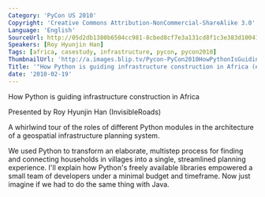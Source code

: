```yaml
---
Category: 'PyCon US 2010'
Copyright: 'Creative Commons Attribution-NonCommercial-ShareAlike 3.0'
Language: 'English'
SourceUrl: http://05d2db1380b6504cc981-8cbed8cf7e3a131cd8f1c3e383d10041.r93.cf2.rackcdn.com/pycon-us-2010/337_how-python-is-guiding-infrastructure-construction-in-africa-84.m4v
Speakers: [Roy Hyunjin Han]
Tags: [africa, casestudy, infrastructure, pycon, pycon2010]
ThumbnailUrl: 'http://a.images.blip.tv/Pycon-PyCon2010HowPythonIsGuidingInfrastructureConstructionInA743.png'
Title: '"How Python is guiding infrastructure construction in Africa (#84)"'
date: '2010-02-19'
---
```

How Python is guiding infrastructure construction in Africa

  
Presented by Roy Hyunjin Han (InvisibleRoads)

  
A whirlwind tour of the roles of different Python modules in the architecture
of a geospatial infrastructure planning system.

  
We used Python to transform an elaborate, multistep process for finding and
connecting households in villages into a single, streamlined planning
experience. I'll explain how Python's freely available libraries empowered a
small team of developers under a minimal budget and timeframe. Now just
imagine if we had to do the same thing with Java.

